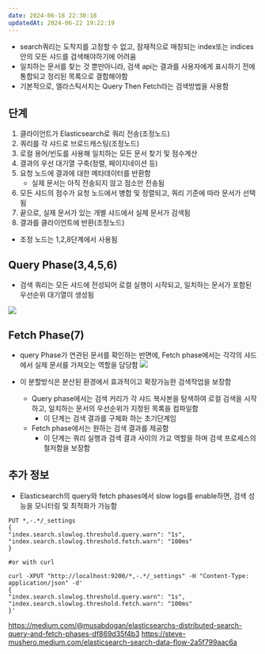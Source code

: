 ```yaml
---
date: 2024-06-18 22:30:18
updatedAt: 2024-06-22 19:22:19
---
```

- search쿼리는 도착지를 고정할 수 없고, 잠재적으로 매칭되는 index또는 indices안의 모든 샤드를 검색해야하기에 어려움
- 일치하는 문서를 찾는 것 뿐만아니라, 검색 api는 결과를 사용자에게 표시하기 전에 통합되고 정리된 목록으로 결합해야함
- 기본적으로, 엘라스틱서치는 Query Then Fetch라는 검색방법을 사용함

## 단계
1. 클라이언트가 Elasticsearch로 쿼리 전송(조정노드)
2. 쿼리를 각 샤드로 브로드캐스팅(조정노드)
3. 로컬 용어/빈도를 사용해 일치하는 모든 문서 찾기 및 점수계산
4. 결과의 우선 대기열 구축(정렬, 페이지네이션 등)
5. 요청 노드에 결과에 대한 메타데이터를 반환함
	- 실제 문서는 아직 전송되지 않고 점소만 전송됨
6. 모든 샤드의 점수가 요청 노드에서 병합 및 정렬되고, 쿼리 기준에 따라 문서가 선택됨
7. 끝으로, 실제 문서가 있는 개별 샤드에서 실제 문서가 검색됨
8. 결과를 클라이언트에 반환(조정노드)

- 조정 노드는 1,2,8단계에서 사용됨

## Query Phase(3,4,5,6)
- 검색 쿼리는 모든 샤드에 전성되어 로컬 실행이 시작되고, 일치하는 문서가 포함된 우선순위 대기열이 생성됨

![](Pasted%20image%2020240618223803.png|center)

## Fetch Phase(7)
- query Phase가 연관된 문서를 확인하는 반면에,  Fetch phase에서는 각각의 샤드에서 실제 문서를 가져오는 역할을 담당함
![](Pasted%20image%2020240618223931.png|center)

- 이 분할방식은 분산된 환경에서 효과적이고 확장가능한 검색작업을 보장함
	- Query phase에서는 검색 커리가 각 샤드 복사본을 탐색하여 로컬 검색을 시작하고, 일치하는 문서의 우선순위가 지정된 목록을 컴파일함
		- 이 단계는 검색 결과를 구체화 하는 초기단계임
	- Fetch phase에서는 원하는 검색 결과를 제공함
		- 이 단계는 쿼리 실행과 검색 결과 사이의 가교 역할을 하며 검색 프로세스의 철저함을 보장함

## 추가 정보
- Elasticsearch의 query와 fetch phases에서 slow logs를 enable하면, 검색 성능을 모니터링 및 최적화가 가능함
```HTTp
PUT *,-.*/_settings  
{  
"index.search.slowlog.threshold.query.warn": "1s",  
"index.search.slowlog.threshold.fetch.warn": "100ms"  
}  
  
#or with curl  
  
curl -XPUT "http://localhost:9200/*,-.*/_settings" -H "Content-Type: application/json" -d'  
{  
"index.search.slowlog.threshold.query.warn": "1s",  
"index.search.slowlog.threshold.fetch.warn": "100ms"  
}'
```



https://medium.com/@musabdogan/elasticsearchs-distributed-search-query-and-fetch-phases-df869d35f4b3
https://steve-mushero.medium.com/elasticsearch-search-data-flow-2a5f799aac6a